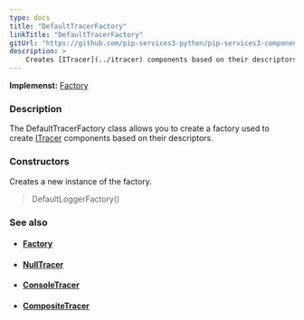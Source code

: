 ```yaml
---
type: docs
title: "DefaultTracerFactory"
linkTitle: "DefaultTracerFactory"
gitUrl: "https://github.com/pip-services3-python/pip-services3-components-python"
description: >
    Creates [ITracer](../itracer) components based on their descriptors.
---
```


**Implemenst:** [Factory](../../build/factory)

### Description

The DefaultTracerFactory class allows you to create a factory used to create [ITracer](../itracer) components based on their descriptors.

### Constructors
Creates a new instance of the factory.

> DefaultLoggerFactory()


### See also
- #### [Factory](../../build/factory)
- #### [NullTracer](../null_tracer)
- #### [ConsoleTracer](../console_tracer)
- #### [CompositeTracer](../composite_tracer)
